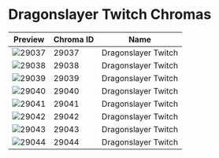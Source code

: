 # Dragonslayer Twitch Chromas

| Preview | Chroma ID | Name |
|---------|-----------|------|
| ![29037](https://raw.communitydragon.org/latest/plugins/rcp-be-lol-game-data/global/default/v1/champion-chroma-images/29/29037.png) | 29037 | Dragonslayer Twitch |
| ![29038](https://raw.communitydragon.org/latest/plugins/rcp-be-lol-game-data/global/default/v1/champion-chroma-images/29/29038.png) | 29038 | Dragonslayer Twitch |
| ![29039](https://raw.communitydragon.org/latest/plugins/rcp-be-lol-game-data/global/default/v1/champion-chroma-images/29/29039.png) | 29039 | Dragonslayer Twitch |
| ![29040](https://raw.communitydragon.org/latest/plugins/rcp-be-lol-game-data/global/default/v1/champion-chroma-images/29/29040.png) | 29040 | Dragonslayer Twitch |
| ![29041](https://raw.communitydragon.org/latest/plugins/rcp-be-lol-game-data/global/default/v1/champion-chroma-images/29/29041.png) | 29041 | Dragonslayer Twitch |
| ![29042](https://raw.communitydragon.org/latest/plugins/rcp-be-lol-game-data/global/default/v1/champion-chroma-images/29/29042.png) | 29042 | Dragonslayer Twitch |
| ![29043](https://raw.communitydragon.org/latest/plugins/rcp-be-lol-game-data/global/default/v1/champion-chroma-images/29/29043.png) | 29043 | Dragonslayer Twitch |
| ![29044](https://raw.communitydragon.org/latest/plugins/rcp-be-lol-game-data/global/default/v1/champion-chroma-images/29/29044.png) | 29044 | Dragonslayer Twitch |